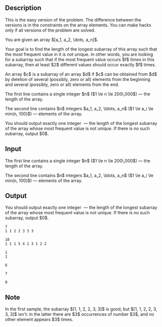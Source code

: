 ## Description

<div><p><span class="tex-font-style-bf">This is the easy version of the problem. The difference between the versions is in the constraints on the array elements. You can make hacks only if all versions of the problem are solved.</span></p><p>You are given an array $[a_1, a_2, \dots, a_n]$. </p><p>Your goal is to find the length of the longest subarray of this array such that the most frequent value in it is <span class="tex-font-style-bf">not</span> unique. In other words, you are looking for a subarray such that if the most frequent value occurs $f$ times in this subarray, then at least $2$ different values should occur exactly $f$ times.</p><p>An array $c$ is a subarray of an array $d$ if $c$ can be obtained from $d$ by deletion of several (possibly, zero or all) elements from the beginning and several (possibly, zero or all) elements from the end.</p></div><div class="input-specification"><p>The first line contains a single integer $n$ ($1 \le n \le 200\,000$)&nbsp;— the length of the array.</p><p>The second line contains $n$ integers $a_1, a_2, \ldots, a_n$ ($1 \le a_i \le min(n, 100)$)&nbsp;— elements of the array.</p></div><div class="output-specification"><p>You should output exactly one integer &nbsp;— the length of the longest subarray of the array whose most frequent value is not unique. If there is no such subarray, output $0$.</p></div>

## Input

<p>The first line contains a single integer $n$ ($1 \le n \le 200\,000$)&nbsp;— the length of the array.</p><p>The second line contains $n$ integers $a_1, a_2, \ldots, a_n$ ($1 \le a_i \le min(n, 100)$)&nbsp;— elements of the array.</p>

## Output

<p>You should output exactly one integer &nbsp;— the length of the longest subarray of the array whose most frequent value is not unique. If there is no such subarray, output $0$.</p>





```input1
7
1 1 2 2 3 3 3
```




```input2
10
1 1 1 5 4 1 3 1 2 2
```




```input3
1
1
```




```output1
6
```




```output2
7
```




```output3
0
```



## Note

<p>In the first sample, the subarray $[1, 1, 2, 2, 3, 3]$ is good, but $[1, 1, 2, 2, 3, 3, 3]$ isn't: in the latter there are $3$ occurrences of number $3$, and no other element appears $3$ times.</p>
